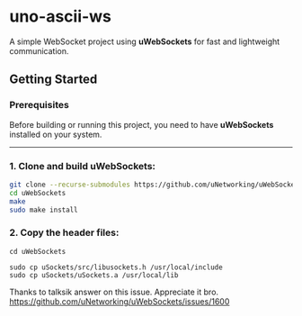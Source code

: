 # uno-ascii-ws

A simple WebSocket project using **uWebSockets** for fast and lightweight communication.

## Getting Started

### Prerequisites

Before building or running this project, you need to have **uWebSockets** installed on your system.

---

### 1. Clone and build uWebSockets:

```bash
git clone --recurse-submodules https://github.com/uNetworking/uWebSockets
cd uWebSockets
make
sudo make install
```

### 2. Copy the header files:

```base
cd uWebSockets

sudo cp uSockets/src/libusockets.h /usr/local/include
sudo cp uSockets/uSockets.a /usr/local/lib
```

Thanks to talksik answer on this issue. Appreciate it bro.
https://github.com/uNetworking/uWebSockets/issues/1600
